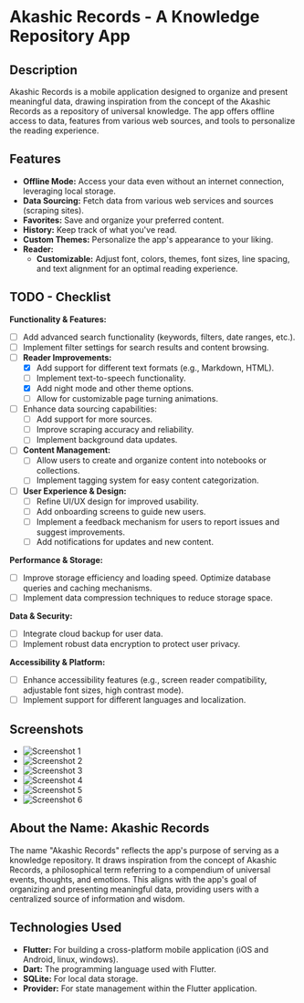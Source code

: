 # Akashic Records - A Knowledge Repository App

## Description

Akashic Records is a mobile application designed to organize and present meaningful data, drawing inspiration from the concept of the Akashic Records as a repository of universal knowledge. The app offers offline access to data, features from various web sources, and tools to personalize the reading experience.

## Features

*   **Offline Mode:** Access your data even without an internet connection, leveraging local storage.
*   **Data Sourcing:** Fetch data from various web services and sources (scraping sites).
*   **Favorites:** Save and organize your preferred content.
*   **History:** Keep track of what you've read.
*   **Custom Themes:** Personalize the app's appearance to your liking.
*   **Reader:**
    *   **Customizable:** Adjust font, colors, themes, font sizes, line spacing, and text alignment for an optimal reading experience.

## TODO - Checklist

**Functionality & Features:**

*   [ ] Add advanced search functionality (keywords, filters, date ranges, etc.).
*   [ ] Implement filter settings for search results and content browsing.
*   [ ] **Reader Improvements:**
    *   [x] Add support for different text formats (e.g., Markdown, HTML).
    *   [ ] Implement text-to-speech functionality.
    *   [x] Add night mode and other theme options.
    *   [ ] Allow for customizable page turning animations.
*   [ ] Enhance data sourcing capabilities:
    *   [ ] Add support for more sources.
    *   [ ] Improve scraping accuracy and reliability.
    *   [ ] Implement background data updates.
*   [ ] **Content Management:**
    *   [ ] Allow users to create and organize content into notebooks or collections.
    *   [ ] Implement tagging system for easy content categorization.
*   [ ] **User Experience & Design:**
    *   [ ] Refine UI/UX design for improved usability.
    *   [ ] Add onboarding screens to guide new users.
    *   [ ] Implement a feedback mechanism for users to report issues and suggest improvements.
    *   [ ] Add notifications for updates and new content.

**Performance & Storage:**

*   [ ] Improve storage efficiency and loading speed. Optimize database queries and caching mechanisms.
*   [ ] Implement data compression techniques to reduce storage space.

**Data & Security:**

*   [ ] Integrate cloud backup for user data.
*   [ ] Implement robust data encryption to protect user privacy.

**Accessibility & Platform:**

*   [ ] Enhance accessibility features (e.g., screen reader compatibility, adjustable font sizes, high contrast mode).
*   [ ] Implement support for different languages and localization.

## Screenshots

*   ![Screenshot 1](lib/src/screenshots/scs1.png)
*   ![Screenshot 2](lib/src/screenshots/scs2.png)
*   ![Screenshot 3](lib/src/screenshots/scs3.png)
*   ![Screenshot 4](lib/src/screenshots/scs4.png)
*   ![Screenshot 5](lib/src/screenshots/scs5.png)
*   ![Screenshot 6](lib/src/screenshots/scs6.png)


## About the Name: Akashic Records

The name "Akashic Records" reflects the app's purpose of serving as a knowledge repository. It draws inspiration from the concept of Akashic Records, a philosophical term referring to a compendium of universal events, thoughts, and emotions. This aligns with the app's goal of organizing and presenting meaningful data, providing users with a centralized source of information and wisdom.

## Technologies Used

*   **Flutter:** For building a cross-platform mobile application (iOS and Android, linux, windows).
*   **Dart:** The programming language used with Flutter.
*   **SQLite:** For local data storage.
*   **Provider:** For state management within the Flutter application. 